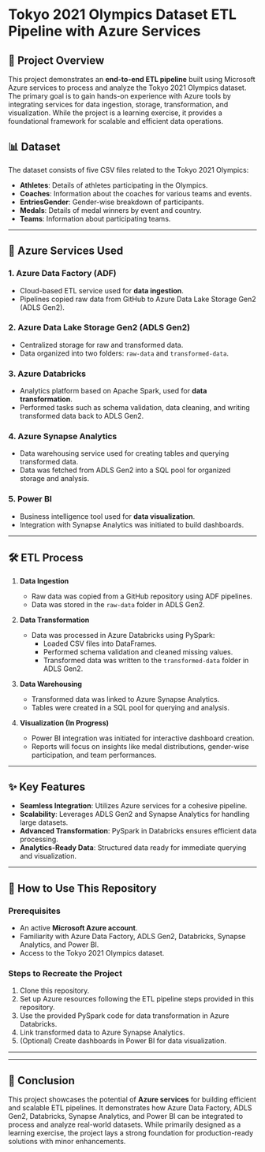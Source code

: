# Tokyo 2021 Olympics Dataset ETL Pipeline with Azure Services

## 📖 Project Overview  
This project demonstrates an **end-to-end ETL pipeline** built using Microsoft Azure services to process and analyze the Tokyo 2021 Olympics dataset. The primary goal is to gain hands-on experience with Azure tools by integrating services for data ingestion, storage, transformation, and visualization. While the project is a learning exercise, it provides a foundational framework for scalable and efficient data operations.


## 📊 Dataset  
The dataset consists of five CSV files related to the Tokyo 2021 Olympics:  
- **Athletes**: Details of athletes participating in the Olympics.  
- **Coaches**: Information about the coaches for various teams and events.  
- **EntriesGender**: Gender-wise breakdown of participants.  
- **Medals**: Details of medal winners by event and country.  
- **Teams**: Information about participating teams.  

---

## 🔧 Azure Services Used  

### 1. **Azure Data Factory (ADF)**  
- Cloud-based ETL service used for **data ingestion**.  
- Pipelines copied raw data from GitHub to Azure Data Lake Storage Gen2 (ADLS Gen2).

### 2. **Azure Data Lake Storage Gen2 (ADLS Gen2)**  
- Centralized storage for raw and transformed data.  
- Data organized into two folders: `raw-data` and `transformed-data`.

### 3. **Azure Databricks**  
- Analytics platform based on Apache Spark, used for **data transformation**.  
- Performed tasks such as schema validation, data cleaning, and writing transformed data back to ADLS Gen2.

### 4. **Azure Synapse Analytics**  
- Data warehousing service used for creating tables and querying transformed data.  
- Data was fetched from ADLS Gen2 into a SQL pool for organized storage and analysis.

### 5. **Power BI**  
- Business intelligence tool used for **data visualization**.  
- Integration with Synapse Analytics was initiated to build dashboards.

---

## 🛠️ ETL Process  

1. **Data Ingestion**  
   - Raw data was copied from a GitHub repository using ADF pipelines.  
   - Data was stored in the `raw-data` folder in ADLS Gen2.


2. **Data Transformation**  
   - Data was processed in Azure Databricks using PySpark:  
     - Loaded CSV files into DataFrames.  
     - Performed schema validation and cleaned missing values.  
     - Transformed data was written to the `transformed-data` folder in ADLS Gen2.




3. **Data Warehousing**  
   - Transformed data was linked to Azure Synapse Analytics.  
   - Tables were created in a SQL pool for querying and analysis.
     


4. **Visualization (In Progress)**  
   - Power BI integration was initiated for interactive dashboard creation.  
   - Reports will focus on insights like medal distributions, gender-wise participation, and team performances.

---

## ✨ Key Features  
- **Seamless Integration**: Utilizes Azure services for a cohesive pipeline.  
- **Scalability**: Leverages ADLS Gen2 and Synapse Analytics for handling large datasets.  
- **Advanced Transformation**: PySpark in Databricks ensures efficient data processing.  
- **Analytics-Ready Data**: Structured data ready for immediate querying and visualization.

---

## 🚀 How to Use This Repository  

### **Prerequisites**  
- An active **Microsoft Azure account**.  
- Familiarity with Azure Data Factory, ADLS Gen2, Databricks, Synapse Analytics, and Power BI.  
- Access to the Tokyo 2021 Olympics dataset.

### **Steps to Recreate the Project**  
1. Clone this repository.  
2. Set up Azure resources following the ETL pipeline steps provided in this repository.  
3. Use the provided PySpark code for data transformation in Azure Databricks.  
4. Link transformed data to Azure Synapse Analytics.  
5. (Optional) Create dashboards in Power BI for data visualization.

---


---

## 📌 Conclusion  
This project showcases the potential of **Azure services** for building efficient and scalable ETL pipelines. It demonstrates how Azure Data Factory, ADLS Gen2, Databricks, Synapse Analytics, and Power BI can be integrated to process and analyze real-world datasets. While primarily designed as a learning exercise, the project lays a strong foundation for production-ready solutions with minor enhancements.
